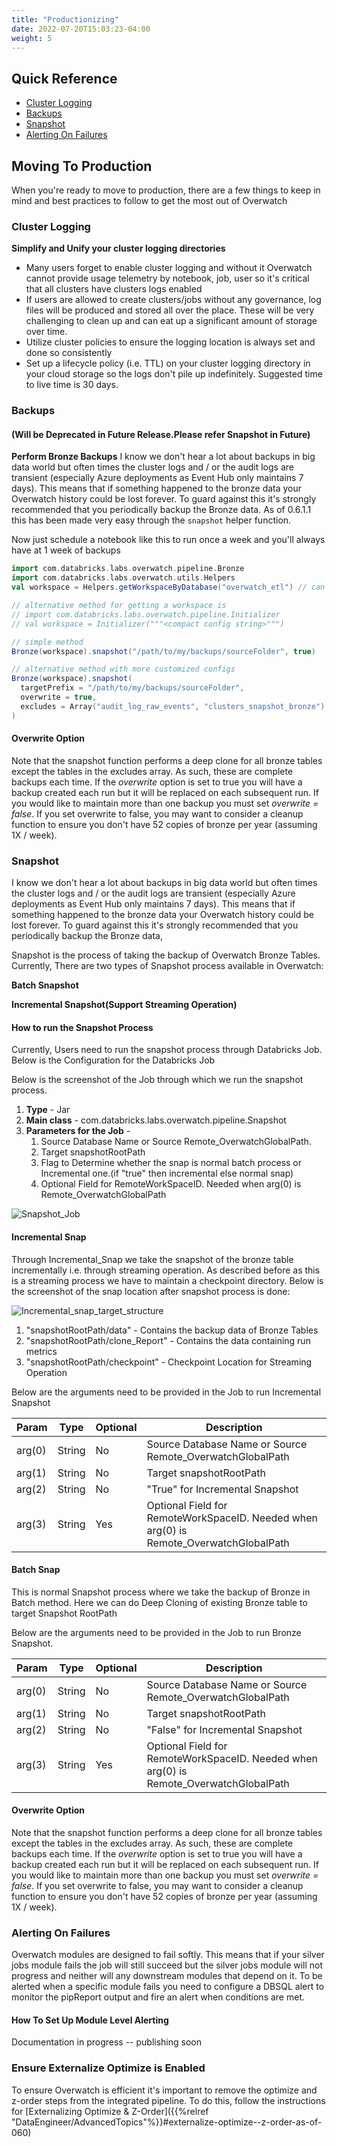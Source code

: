 ```yaml
---
title: "Productionizing"
date: 2022-07-20T15:03:23-04:00
weight: 5
---
```

## Quick Reference
* [Cluster Logging](#cluster-logging)
* [Backups](#backups)
* [Snapshot](#snapshot)
* [Alerting On Failures](#alerting-on-failures)
  

## Moving To Production
When you're ready to move to production, there are a few things to keep in mind and best practices to follow to 
get the most out of Overwatch

### Cluster Logging
**Simplify and Unify your cluster logging directories**
* Many users forget to enable cluster logging and without it Overwatch cannot provide usage telemetry by notebook,
  job, user so it's critical that all clusters have clusters logs enabled
* If users are allowed to create clusters/jobs without any governance, log files will be produced and stored all 
over the place. These will be very challenging to clean up and can eat up a significant amount of storage over time.
* Utilize cluster policies to ensure the logging location is always set and done so consistently
* Set up a lifecycle policy (i.e. TTL) on your cluster logging directory in your cloud storage so the logs don't 
pile up indefinitely. Suggested time to live time is 30 days.

### Backups 
#### (Will be Deprecated in Future Release.Please refer Snapshot in Future)
**Perform Bronze Backups**
I know we don't hear a lot about backups in big data world but often times the cluster logs and / or 
the audit logs are transient (especially Azure deployments as Event Hub only maintains 7 days). This means that if
something happened to the bronze data your Overwatch history could be lost forever. To guard against this it's
strongly recommended that you periodically backup the Bronze data. As of 0.6.1.1 this has been made very easy through
the `snapshot` helper function.

Now just schedule a notebook like this to run once a week and you'll always have at 1 week of backups

```scala
import com.databricks.labs.overwatch.pipeline.Bronze
import com.databricks.labs.overwatch.utils.Helpers
val workspace = Helpers.getWorkspaceByDatabase("overwatch_etl") // can be used after pipeline is running successfully

// alternative method for getting a workspace is 
// import com.databricks.labs.overwatch.pipeline.Initializer
// val workspace = Initializer("""<compact config string>""")

// simple method
Bronze(workspace).snapshot("/path/to/my/backups/sourceFolder", true)

// alternative method with more customized configs
Bronze(workspace).snapshot(
  targetPrefix = "/path/to/my/backups/sourceFolder",
  overwrite = true,
  excludes = Array("audit_log_raw_events", "clusters_snapshot_bronze") // not recommended but here for example purposes
)
```

#### Overwrite Option
Note that the snapshot function performs a deep clone for all bronze tables except the tables in the excludes
array. As such, these are complete backups each time. If the *overwrite* option is set to true you will have a backup
created each run but it will be replaced on each subsequent run. If you would like to maintain more than one backup 
you must set *overwrite = false*. If you set overwrite to false, you may want to consider a cleanup function to ensure 
you don't have 52 copies of bronze per year (assuming 1X / week).

### Snapshot 
I know we don't hear a lot about backups in big data world but often times the cluster logs and / or
the audit logs are transient (especially Azure deployments as Event Hub only maintains 7 days). This means that if
something happened to the bronze data your Overwatch history could be lost forever. To guard against this it's
strongly recommended that you periodically backup the Bronze data,

Snapshot is the process of taking the backup of Overwatch Bronze Tables. Currently, There are two types of Snapshot process available
in Overwatch:

**Batch Snapshot**

**Incremental Snapshot(Support Streaming Operation)**

#### How to run the Snapshot Process
Currently, Users need to run the snapshot process through Databricks Job. Below is the Configuration for the Databricks Job

Below is the screenshot of the Job through which we run the snapshot process.

1. **Type** - Jar
2. **Main class** - com.databricks.labs.overwatch.pipeline.Snapshot
3. **Parameters for the Job** -
   1. Source Database Name or Source Remote_OverwatchGlobalPath.
   2. Target snapshotRootPath
   3. Flag to Determine whether the snap is normal batch process or Incremental one.(if "true" then incremental else normal snap)
   4. Optional Field for RemoteWorkSpaceID. Needed when arg(0) is Remote_OverwatchGlobalPath

![Snapshot_Job](/images/DataEngineer/Snapshot_Job.png)

#### Incremental Snap
Through Incremental_Snap we take the snapshot of the bronze table incrementally i.e. through streaming operation.
As described before as this is a streaming process we have to maintain a checkpoint directory. Below is the screenshot of the snap location after snapshot process is done:

![Incremental_snap_target_structure](/images/DataEngineer/Incremental_snap_location.png)

1. "snapshotRootPath/data" - Contains the backup data of Bronze Tables
2. "snapshotRootPath/clone_Report" - Contains the data containing run metrics
3. "snapshotRootPath/checkpoint" - Checkpoint Location for Streaming Operation

Below are the arguments need to be provided in the Job to run Incremental Snapshot

| Param  | Type   | Optional | Description                                                                                 |
|--------|--------|----------|---------------------------------------------------------------------------------------------|
| arg(0) | String | No       | Source Database Name or Source Remote_OverwatchGlobalPath                                   |
| arg(1) | String | No       | Target snapshotRootPath                                                                     |
| arg(2) | String | No       | "True" for Incremental Snapshot                                                             |
| arg(3) | String | Yes      | Optional Field for RemoteWorkSpaceID. Needed when arg(0) is <br/>Remote_OverwatchGlobalPath |

#### Batch Snap
This is normal Snapshot process where we take the backup of Bronze in Batch method. Here we can do Deep Cloning of existing Bronze table to target Snapshot RootPath 

Below are the arguments need to be provided in the Job to run Bronze Snapshot.

| Param  | Type   | Optional | Description                                                                                 |
|--------|--------|----------|---------------------------------------------------------------------------------------------|
| arg(0) | String | No       | Source Database Name or Source Remote_OverwatchGlobalPath                                   |
| arg(1) | String | No       | Target snapshotRootPath                                                                     |
| arg(2) | String | No       | "False" for Incremental Snapshot                                                            |
| arg(3) | String | Yes      | Optional Field for RemoteWorkSpaceID. Needed when arg(0) is <br/>Remote_OverwatchGlobalPath |

#### Overwrite Option
Note that the snapshot function performs a deep clone for all bronze tables except the tables in the excludes
array. As such, these are complete backups each time. If the *overwrite* option is set to true you will have a backup
created each run but it will be replaced on each subsequent run. If you would like to maintain more than one backup
you must set *overwrite = false*. If you set overwrite to false, you may want to consider a cleanup function to ensure
you don't have 52 copies of bronze per year (assuming 1X / week).

### Alerting On Failures
Overwatch modules are designed to fail softly. This means that if your silver jobs module fails the job will still 
succeed but the silver jobs module will not progress and neither will any downstream modules that depend on it. To 
be alerted when a specific module fails you need to configure a DBSQL alert to monitor the pipReport output and 
fire an alert when conditions are met.

#### How To Set Up Module Level Alerting
Documentation in progress -- publishing soon

### Ensure Externalize Optimize is Enabled
To ensure Overwatch is efficient it's important to remove the optimize and z-order steps from the integrated pipeline. 
To do this, follow the instructions for 
[Externalizing Optimize & Z-Order]({{%relref "DataEngineer/AdvancedTopics"%}}#externalize-optimize--z-order-as-of-060) 
